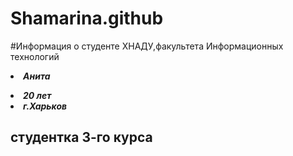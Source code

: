 # Shamarina.github
#Информация о студенте ХНАДУ,факультета Информационных технологий
<strong><em><li>Анита</li>
<li>20 лет</li>
<li>г.Харьков</li></em></strong>
<h2>студентка 3-го курса</h2>

